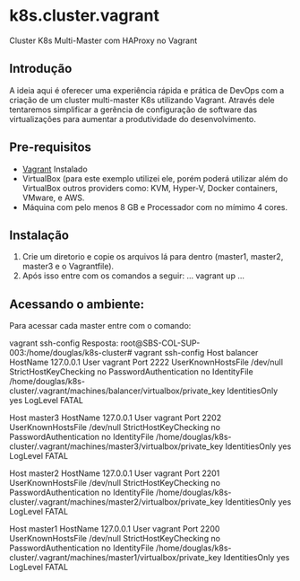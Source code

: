 # k8s.cluster.vagrant
Cluster K8s Multi-Master com HAProxy no Vagrant

## Introdução
A ideia aqui é oferecer uma experiência rápida e prática de DevOps com a criação de um cluster multi-master K8s utilizando Vagrant. Através dele tentaremos simplificar a gerência de configuração de software das virtualizações para aumentar a produtividade do desenvolvimento.

## Pre-requisitos
* [Vagrant](https://www.vagrantup.com/downloads.html) Instalado
* VirtualBox (para este exemplo utilizei ele, porém poderá utilizar além do VirtualBox outros providers como: KVM, Hyper-V, Docker containers, VMware, e AWS.
* Máquina com pelo menos 8 GB e Processador com no mímimo 4 cores.

## Instalação
1. Crie um diretorio e copie os arquivos lá para dentro (master1, master2, master3 e o Vagrantfile). 
2. Após isso entre com os comandos a seguir:
...
vagrant up
...

## Acessando o ambiente:
Para acessar cada master entre com o comando:

vagrant ssh-config
Resposta: 
root@SBS-COL-SUP-003:/home/douglas/k8s-cluster# vagrant ssh-config
Host balancer
  HostName 127.0.0.1
  User vagrant
  Port 2222
  UserKnownHostsFile /dev/null
  StrictHostKeyChecking no
  PasswordAuthentication no
  IdentityFile /home/douglas/k8s-cluster/.vagrant/machines/balancer/virtualbox/private_key
  IdentitiesOnly yes
  LogLevel FATAL

Host master3
  HostName 127.0.0.1
  User vagrant
  Port 2202
  UserKnownHostsFile /dev/null
  StrictHostKeyChecking no
  PasswordAuthentication no
  IdentityFile /home/douglas/k8s-cluster/.vagrant/machines/master3/virtualbox/private_key
  IdentitiesOnly yes
  LogLevel FATAL

Host master2
  HostName 127.0.0.1
  User vagrant
  Port 2201
  UserKnownHostsFile /dev/null
  StrictHostKeyChecking no
  PasswordAuthentication no
  IdentityFile /home/douglas/k8s-cluster/.vagrant/machines/master2/virtualbox/private_key
  IdentitiesOnly yes
  LogLevel FATAL

Host master1
  HostName 127.0.0.1
  User vagrant
  Port 2200
  UserKnownHostsFile /dev/null
  StrictHostKeyChecking no
  PasswordAuthentication no
  IdentityFile /home/douglas/k8s-cluster/.vagrant/machines/master1/virtualbox/private_key
  IdentitiesOnly yes
  LogLevel FATAL

